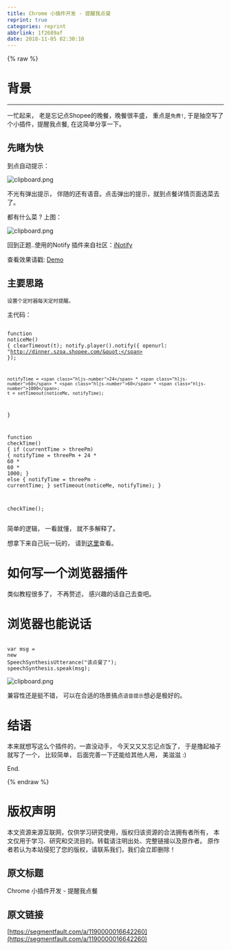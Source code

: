 ```yaml
---
title: Chrome 小插件开发 - 提醒我点餐
reprint: true
categories: reprint
abbrlink: 1f2689af
date: 2018-11-05 02:30:10
---
```


{% raw %}
<h1 id="articleHeader0">&#x80CC;&#x666F;</h1><hr><p>&#x4E00;&#x5FD9;&#x8D77;&#x6765;&#xFF0C; &#x8001;&#x662F;&#x5FD8;&#x8BB0;&#x70B9;Shopee&#x7684;&#x665A;&#x9910;&#xFF0C;&#x665A;&#x9910;&#x5F88;&#x4E30;&#x76DB;&#xFF0C; &#x91CD;&#x70B9;&#x662F;<code>&#x514D;&#x8D39;!</code>, &#x4E8E;&#x662F;&#x62BD;&#x7A7A;&#x5199;&#x4E86;&#x4E2A;&#x5C0F;&#x63D2;&#x4EF6;&#xFF0C;&#x63D0;&#x9192;&#x6211;&#x70B9;&#x9910;, &#x5728;&#x8FD9;&#x7B80;&#x5355;&#x5206;&#x4EAB;&#x4E00;&#x4E0B;&#x3002;</p><h2 id="articleHeader1">&#x5148;&#x7779;&#x4E3A;&#x5FEB;</h2><p>&#x5230;&#x70B9;&#x81EA;&#x52A8;&#x63D0;&#x793A;&#xFF1A;</p><p><span class="img-wrap"><img data-src="/img/bVbhZxD?w=712&amp;h=146" src="https://static.alili.tech/img/bVbhZxD?w=712&amp;h=146" alt="clipboard.png" title="clipboard.png" style="cursor:pointer;display:inline"></span></p><p>&#x4E0D;&#x5149;&#x6709;&#x5F39;&#x51FA;&#x63D0;&#x793A;&#xFF0C; &#x4F34;&#x968F;&#x7684;&#x8FD8;&#x6709;&#x8BED;&#x97F3;&#x3002;&#x70B9;&#x51FB;&#x5F39;&#x51FA;&#x7684;&#x63D0;&#x793A;&#xFF0C;&#x5C31;&#x5230;&#x70B9;&#x9910;&#x8BE6;&#x60C5;&#x9875;&#x9762;&#x9009;&#x83DC;&#x53BB;&#x4E86;&#x3002;</p><p>&#x90FD;&#x6709;&#x4EC0;&#x4E48;&#x83DC; ? &#x4E0A;&#x56FE;&#xFF1A;</p><p><span class="img-wrap"><img data-src="/img/bVbhZBi?w=2744&amp;h=1600" src="https://static.alili.tech/img/bVbhZBi?w=2744&amp;h=1600" alt="clipboard.png" title="clipboard.png" style="cursor:pointer;display:inline"></span></p><p>&#x56DE;&#x5230;&#x6B63;&#x9898;..&#x4F7F;&#x7528;&#x7684;Notify &#x63D2;&#x4EF6;&#x6765;&#x81EA;&#x793E;&#x533A;&#xFF1A;<a href="https://wangchujiang.com/iNotify/" rel="nofollow noreferrer" target="_blank">iNotify</a></p><p>&#x67E5;&#x770B;&#x6548;&#x679C;&#x8BF7;&#x6233;: <a href="https://wangchujiang.com/iNotify/" rel="nofollow noreferrer" target="_blank">Demo</a></p><h2 id="articleHeader2">&#x4E3B;&#x8981;&#x601D;&#x8DEF;</h2><div class="widget-codetool" style="display:none"><div class="widget-codetool--inner"><span class="selectCode code-tool" data-toggle="tooltip" data-placement="top" title="" data-original-title="&#x5168;&#x9009;"></span> <span type="button" class="copyCode code-tool" data-toggle="tooltip" data-placement="top" data-clipboard-text="&#x8BBE;&#x7F6E;&#x4E2A;&#x5B9A;&#x65F6;&#x5668;&#x6BCF;&#x5929;&#x5B9A;&#x65F6;&#x63D0;&#x9192;&#x3002;
" title="" data-original-title="&#x590D;&#x5236;"></span> <span type="button" class="saveToNote code-tool" data-toggle="tooltip" data-placement="top" title="" data-original-title="&#x653E;&#x8FDB;&#x7B14;&#x8BB0;"></span></div></div><pre class="hljs"><code>&#x8BBE;&#x7F6E;&#x4E2A;&#x5B9A;&#x65F6;&#x5668;&#x6BCF;&#x5929;&#x5B9A;&#x65F6;&#x63D0;&#x9192;&#x3002;
</code></pre><p>&#x4E3B;&#x4EE3;&#x7801;&#xFF1A;</p><div class="widget-codetool" style="display:none"><div class="widget-codetool--inner"><span class="selectCode code-tool" data-toggle="tooltip" data-placement="top" title="" data-original-title="&#x5168;&#x9009;"></span> <span type="button" class="copyCode code-tool" data-toggle="tooltip" data-placement="top" data-clipboard-text="  function noticeMe() {
    clearTimeout(t);
    notify.player().notify({
      openurl: &quot;http://dinner.szoa.shopee.com/&quot;
    });

    notifyTime = 24 * 60 * 60 * 1000;
    t = setTimeout(noticeMe, notifyTime);
  }

  function checkTime() {
    if (currentTime &gt; threePm) {
      notifyTime = threePm + 24 * 60 * 60 * 1000;
    } else {
      notifyTime = threePm - currentTime;
    }
    setTimeout(noticeMe, notifyTime);
  }

  checkTime();
" title="" data-original-title="&#x590D;&#x5236;"></span> <span type="button" class="saveToNote code-tool" data-toggle="tooltip" data-placement="top" title="" data-original-title="&#x653E;&#x8FDB;&#x7B14;&#x8BB0;"></span></div></div><pre class="hljs actionscript"><code>  <span class="hljs-function"><span class="hljs-keyword">function</span> <span class="hljs-title">noticeMe</span><span class="hljs-params">()</span> </span>{
    clearTimeout(t);
    notify.player().notify({
      openurl: <span class="hljs-string">&quot;http://dinner.szoa.shopee.com/&quot;</span>
    });

    notifyTime = <span class="hljs-number">24</span> * <span class="hljs-number">60</span> * <span class="hljs-number">60</span> * <span class="hljs-number">1000</span>;
    t = setTimeout(noticeMe, notifyTime);
  }

  <span class="hljs-function"><span class="hljs-keyword">function</span> <span class="hljs-title">checkTime</span><span class="hljs-params">()</span> </span>{
    <span class="hljs-keyword">if</span> (currentTime &gt; threePm) {
      notifyTime = threePm + <span class="hljs-number">24</span> * <span class="hljs-number">60</span> * <span class="hljs-number">60</span> * <span class="hljs-number">1000</span>;
    } <span class="hljs-keyword">else</span> {
      notifyTime = threePm - currentTime;
    }
    setTimeout(noticeMe, notifyTime);
  }

  checkTime();
</code></pre><p>&#x7B80;&#x5355;&#x7684;&#x903B;&#x8F91;&#xFF0C; &#x4E00;&#x770B;&#x5C31;&#x61C2;&#xFF0C; &#x5C31;&#x4E0D;&#x591A;&#x89E3;&#x91CA;&#x4E86;&#x3002;</p><p>&#x60F3;&#x62FF;&#x4E0B;&#x6765;&#x81EA;&#x5DF1;&#x73A9;&#x4E00;&#x73A9;&#x7684;&#xFF0C; &#x8BF7;&#x5230;<a href="https://github.com/beMySun/orderDish" rel="nofollow noreferrer" target="_blank">&#x8FD9;&#x91CC;</a>&#x67E5;&#x770B;&#x3002;</p><h1 id="articleHeader3">&#x5982;&#x4F55;&#x5199;&#x4E00;&#x4E2A;&#x6D4F;&#x89C8;&#x5668;&#x63D2;&#x4EF6;</h1><p>&#x7C7B;&#x4F3C;&#x6559;&#x7A0B;&#x5F88;&#x591A;&#x4E86;&#xFF0C; &#x4E0D;&#x518D;&#x8D58;&#x8FF0;&#xFF0C; &#x611F;&#x5174;&#x8DA3;&#x7684;&#x8BDD;&#x81EA;&#x5DF1;&#x53BB;&#x67E5;&#x5427;&#x3002;</p><h1 id="articleHeader4">&#x6D4F;&#x89C8;&#x5668;&#x4E5F;&#x80FD;&#x8BF4;&#x8BDD;</h1><div class="widget-codetool" style="display:none"><div class="widget-codetool--inner"><span class="selectCode code-tool" data-toggle="tooltip" data-placement="top" title="" data-original-title="&#x5168;&#x9009;"></span> <span type="button" class="copyCode code-tool" data-toggle="tooltip" data-placement="top" data-clipboard-text=" var msg = new SpeechSynthesisUtterance(&quot;&#x8BE5;&#x70B9;&#x9910;&#x4E86;&quot;);
 speechSynthesis.speak(msg);
" title="" data-original-title="&#x590D;&#x5236;"></span> <span type="button" class="saveToNote code-tool" data-toggle="tooltip" data-placement="top" title="" data-original-title="&#x653E;&#x8FDB;&#x7B14;&#x8BB0;"></span></div></div><pre class="hljs haxe"><code> <span class="hljs-keyword">var</span> msg = <span class="hljs-keyword">new</span> <span class="hljs-type">SpeechSynthesisUtterance</span>(<span class="hljs-string">&quot;&#x8BE5;&#x70B9;&#x9910;&#x4E86;&quot;</span>);
 speechSynthesis.speak(msg);
</code></pre><p><span class="img-wrap"><img data-src="/img/bVbhZzA?w=2524&amp;h=930" src="https://static.alili.tech/img/bVbhZzA?w=2524&amp;h=930" alt="clipboard.png" title="clipboard.png" style="cursor:pointer;display:inline"></span></p><p>&#x517C;&#x5BB9;&#x6027;&#x8FD8;&#x662F;&#x633A;&#x4E0D;&#x9519;&#xFF0C; &#x53EF;&#x4EE5;&#x5728;&#x5408;&#x9002;&#x7684;&#x573A;&#x666F;&#x641E;&#x70B9;<code>&#x8BED;&#x97F3;&#x63D0;&#x793A;</code>&#x60F3;&#x5FC5;&#x662F;&#x6781;&#x597D;&#x7684;&#x3002;</p><h1 id="articleHeader5">&#x7ED3;&#x8BED;</h1><p>&#x672C;&#x6765;&#x5C31;&#x60F3;&#x5199;&#x8FD9;&#x4E48;&#x4E2A;&#x63D2;&#x4EF6;&#x7684;&#xFF0C;&#x4E00;&#x76F4;&#x6CA1;&#x52A8;&#x624B;&#xFF0C; &#x4ECA;&#x5929;&#x53C8;&#x53C8;&#x53C8;&#x5FD8;&#x8BB0;&#x70B9;&#x996D;&#x4E86;&#xFF0C; &#x4E8E;&#x662F;&#x64B8;&#x8D77;&#x8896;&#x5B50;&#x5C31;&#x5199;&#x4E86;&#x4E00;&#x4E2A;&#xFF0C; &#x6BD4;&#x8F83;&#x7B80;&#x5355;&#xFF0C; &#x540E;&#x9762;&#x5B8C;&#x5584;&#x4E00;&#x4E0B;&#x8FD8;&#x80FD;&#x7ED9;&#x5176;&#x4ED6;&#x4EBA;&#x7528;&#xFF0C; &#x7F8E;&#x6ECB;&#x6ECB; :)</p><p>End.</p>
{% endraw %}

# 版权声明
本文资源来源互联网，仅供学习研究使用，版权归该资源的合法拥有者所有，
本文仅用于学习、研究和交流目的。转载请注明出处、完整链接以及原作者。
原作者若认为本站侵犯了您的版权，请联系我们，我们会立即删除！

## 原文标题
Chrome 小插件开发 - 提醒我点餐

## 原文链接
[https://segmentfault.com/a/1190000016642260](https://segmentfault.com/a/1190000016642260)

